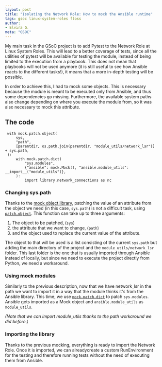 ```yaml
---
layout: post
title: "Isolating the Network Role: How to mock the Ansible runtime"
tags: gsoc linux-system-roles floss
author:
- Elvira G.
meta: "GSOC"
---
```


My main task in the GSoC project is to add Pytest to the Network Role at Linux
System Roles. This will lead to a better coverage of tests, since all the
utilities of pytest will be available for testing the module, instead of being
limited to the execution from a playbook. This does not mean that playbooks
will not be used anymore (it is still useful to see how Ansible reacts to the
different tasks!), it means that a more in-depth testing will be possible.

In order to achieve this, I had to mock some objects. This is necessary because
the module is meant to be executed only from Ansible, and thus some
dependencies go missing. Furthermore, the available system paths also change
depending on where you execute the module from, so it was also necessary to
mock this attribute.

## The code

```
 with mock.patch.object(                                                         
     sys,                                                                        
     "path",                                                                     
     [parentdir, os.path.join(parentdir, "module_utils/network_lsr")] + sys.path,
 ):                                                                              
     with mock.patch.dict(                                                       
         "sys.modules",                                                          
         {"ansible": mock.Mock(), "ansible.module_utils": __import__("module_utils")},
     ):                                                                          
         import library.network_connections as nc 
```

### Changing sys.path 

Thanks to the [mock object
library](https://docs.python.org/3/library/unittest.mock.html#module-unittest.mock),
patching the value of an attribute from the object we need (in this case,
`sys.path`) is not a difficult task, using
[`patch.object`](https://docs.python.org/3/library/unittest.mock.html#patch-object).
This function can take up to three arguments: 
1. The object to be patched, (`sys`)
2. the attribute that we want to change, (`path`)
3. and the object used to replace the current value of the attribute.

The object to that will be used is a list consisting of the current `sys.path`
but adding the main directory of the project and the `module_utils/network_lsr`
folder. This last folder is the one that is  usually imported through Ansible
instead of locally, but since we need to execute the project directly from
Python, we need a workaround.

### Using mock modules

Similarly to the previous description, now that we have network_lsr in the path
we want to import it in a way that the module thinks it's from the Ansible
library. This time, we use
[`mock.patch.dict`](https://docs.python.org/3/library/unittest.mock.html#patch-dict)
to patch `sys.modules`. Ansible gets imported as a Mock object and
`ansible.module_utils` as `module_utils`.  

_(Note that we can import module_utils thanks to the path workaround we did
before.)_

### Importing the library

Thanks to the previous mocking, everything is ready to import the Network Role.
Once it is imported, we can alreadycreate a custom RunEnvironment for the
testing and therefore running tests without the need of executing them from
Ansible.

